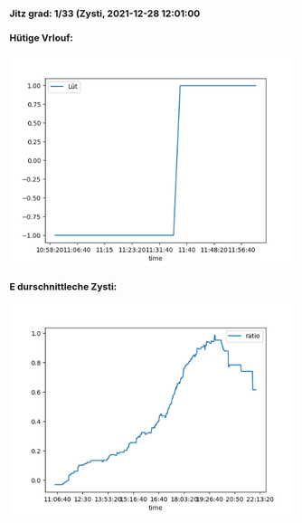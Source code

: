 ### Jitz grad: 1/33 (Zysti, 2021-12-28 12:01:00

### Hütige Vrlouf:
![Graph](Today.png)

### E durschnittleche Zysti:
![Graph](Zysti.png)